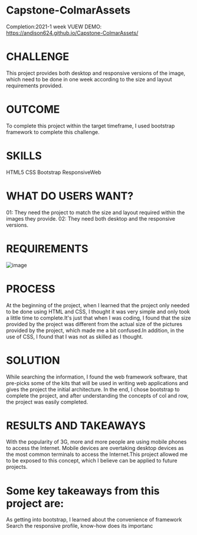 # Capstone-ColmarAssets
Completion:2021-1 week
VUEW DEMO: https://andison624.github.io/Capstone-ColmarAssets/  
# CHALLENGE
 This project provides both desktop and responsive versions of the image, which need to be done in one week according to the size and layout requirements provided.
# OUTCOME
To complete this project within the target timeframe, I used bootstrap framework to complete this challenge.
# SKILLS
HTML5
CSS
Bootstrap
ResponsiveWeb
# WHAT DO USERS WANT?
01: They need the project to match the size and layout required within the images they provide.
02: They need both desktop and the responsive versions.
# REQUIREMENTS
![image](https://github.com/Andison624/Andison624.github.io/blob/master/portfoilo/src/images/colmar-academy-spec.png)
# PROCESS
At the beginning of the project, when I learned that the project only needed to be done using HTML and CSS, I thought it was very simple and only took a little time to complete.It's just that when I was coding, I found that the size provided by the project was different from the actual size of the pictures provided by the project, which made me a bit confused.In addition, in the use of CSS, I found that I was not as skilled as I thought.
# SOLUTION
While searching the information, I found the web framework software, that pre-picks some of the kits that will be used in writing web applications and gives the project the initial architecture. In the end, I chose bootstrap to complete the project, and after understanding the concepts of col and row, the project was easily completed.
# RESULTS AND TAKEAWAYS
With the popularity of 3G, more and more people are using mobile phones to access the Internet. Mobile devices are overtaking desktop devices as the most common terminals to access the Internet.This project allowed me to be exposed to this concept, which I believe can be applied to future projects.
# Some key takeaways from this project are:
  As getting into bootstrap, I learned about the convenience of framework
  Search the responsive profile, know-how does its importanc
